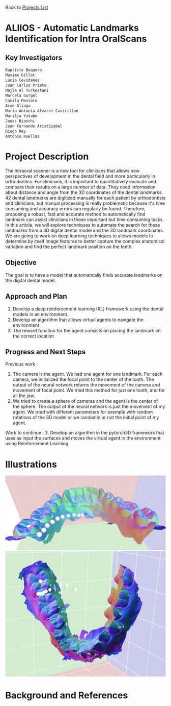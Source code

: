Back to [Projects List](../../README.md#ProjectsList)

# ALIIOS - Automatic Landmarks Identification for Intra OralScans


## Key Investigators
    Baptiste Baquero
    Maxime Gillot 
    Lucia Cevidanes
    Juan Carlos Prieto
    Najla Al Turkestani
    Marcela Gurgel
    Camila Massaro
    Aron Aliaga
    Maria Antonia Alvarez Castrillon
    Marilia Yatabe
    Jonas Bianchi
    Juan Fernando Aristizabal
    Diego Rey
    Antonio Ruellas


# Project Description

<!-- Add a short paragraph describing the project. -->
The intraoral scanner is a new tool for clinicians that allows new perspectives of development in the dental field and more particularly in orthodontics. 
For clinicians, it is important to quantitatively evaluate and compare their results on a large number of data. They need information about distance and
angle from the 3D coordinates of the dental landmarks. 42 dental landmarks are digitized manually for each patient by orthodontists and clinicians, but manual 
processing is really problematic because it's time consuming and accuracy errors can regularly be found. Therefore, proposing a robust, fast and accurate method
to automatically find landmark can assist clinicians in those important but time consuming tasks. In this article, we will explore techniques to automate the
search for these landmarks from a 3D digital dental model and the 3D landmark coordinates. We are going to work on deep learning techniques to allows models to 
determine by itself image features to better capture the complex anatomical variation and find the perfect landmark position on the teeth. 

## Objective

<!-- Describe here WHAT you would like to achieve (what you will have as end result). -->
The goal is to have a model that automatically finds accurate landmarks on the digital dental model.

## Approach and Plan

<!-- Describe here HOW you would like to achieve the objectives stated above. -->

1. Develop a deep reinforcement learning (RL) framework using the dental models in an environment. 
2. Develop an algorithm that allows virtual agents to navigate the environment
3. The reward function for the agent consists on placing the landmark on the correct location

## Progress and Next Steps

<!-- Update this section as you make progress, describing of what you have ACTUALLY DONE. If there are specific steps that you could not complete then you can describe them here, too. -->
Previous work :
1. The camera is the agent. We had one agent for one landmark. For each camera, we initialized the focal point to the center of the tooth. The output of the
neural network returns the movement of the camera and movement of focal point. We tried this method for just one tooth, and for all the jaw.
2. We tried to create a sphere of cameras and the agent is the center of the sphere. The output of the neural network is just the movement of my agent. We tried with different parameters for exemple with random rotations of the 3D model or we randomly or not the initial point of my agent. 

Work to continue :
3. Develop an algorithm in the pytorch3D framework that uses as input the surfaces and moves the virtual agent in the environment using Reinforcement Learning. 

# Illustrations

<!-- Add pictures and links to videos that demonstrate what has been accomplished.-->

![Screenshot 1](presentaion_1.jpeg)
![Searching for landmark](presentation.jpeg)

# Background and References

<!-- If you developed any software, include link to the source code repository. If possible, also add links to sample data, and to any relevant publications. -->
